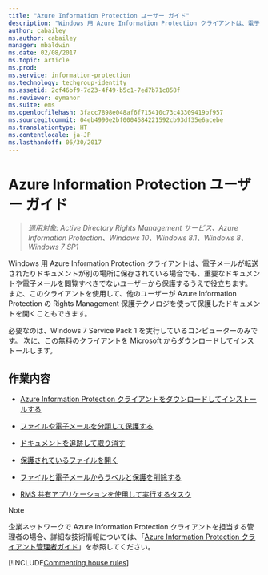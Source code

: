 ```yaml
---
title: "Azure Information Protection ユーザー ガイド"
description: "Windows 用 Azure Information Protection クライアントは、電子メールが転送されたりドキュメントが別の場所に保存されている場合でも、重要なドキュメントや電子メールを閲覧すべきでないユーザーから保護するうえで役立ちます。"
author: cabailey
ms.author: cabailey
manager: mbaldwin
ms.date: 02/08/2017
ms.topic: article
ms.prod: 
ms.service: information-protection
ms.technology: techgroup-identity
ms.assetid: 2cf46bf9-7d23-4f49-b5c1-7ed7b71c858f
ms.reviewer: eymanor
ms.suite: ems
ms.openlocfilehash: 3facc7898e048af6f715410c73c43309419bf957
ms.sourcegitcommit: 04eb4990e2bf0004684221592cb93df35e6acebe
ms.translationtype: HT
ms.contentlocale: ja-JP
ms.lasthandoff: 06/30/2017
---
```

# <a name="azure-information-protection-user-guide"></a>Azure Information Protection ユーザー ガイド

>*適用対象: Active Directory Rights Management サービス、Azure Information Protection、Windows 10、Windows 8.1、Windows 8、Windows 7 SP1*

Windows 用 Azure Information Protection クライアントは、電子メールが転送されたりドキュメントが別の場所に保存されている場合でも、重要なドキュメントや電子メールを閲覧すべきでないユーザーから保護するうえで役立ちます。 また、このクライアントを使用して、他のユーザーが Azure Information Protection の Rights Management 保護テクノロジを使って保護したドキュメントを開くこともできます。

必要なのは、Windows 7 Service Pack 1 を実行しているコンピューターのみです。 次に、この無料のクライアントを Microsoft からダウンロードしてインストールします。


## <a name="what-do-you-want-to-do"></a>作業内容

- [Azure Information Protection クライアントをダウンロードしてインストールする](install-client-app.md)

- [ファイルや電子メールを分類して保護する](client-classify-protect.md)

- [ドキュメントを追跡して取り消す](client-track-revoke.md)

- [保護されているファイルを開く](client-view-use-files.md)

- [ファイルと電子メールからラベルと保護を削除する](client-remove-label-protection.md)

- [RMS 共有アプリケーションを使用して実行するタスク](upgrade-client-app.md)


> [!NOTE]
> 企業ネットワークで Azure Information Protection クライアントを担当する管理者の場合、詳細な技術情報については、「[Azure Information Protection クライアント管理者ガイド](client-admin-guide.md)」を参照してください。 


[!INCLUDE[Commenting house rules](../includes/houserules.md)]